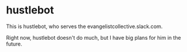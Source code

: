 hustlebot
=========

This is hustlebot, who serves the evangelistcollective.slack.com. 

Right now, hustlebot doesn't do much, but I have big plans for him in the
future. 
